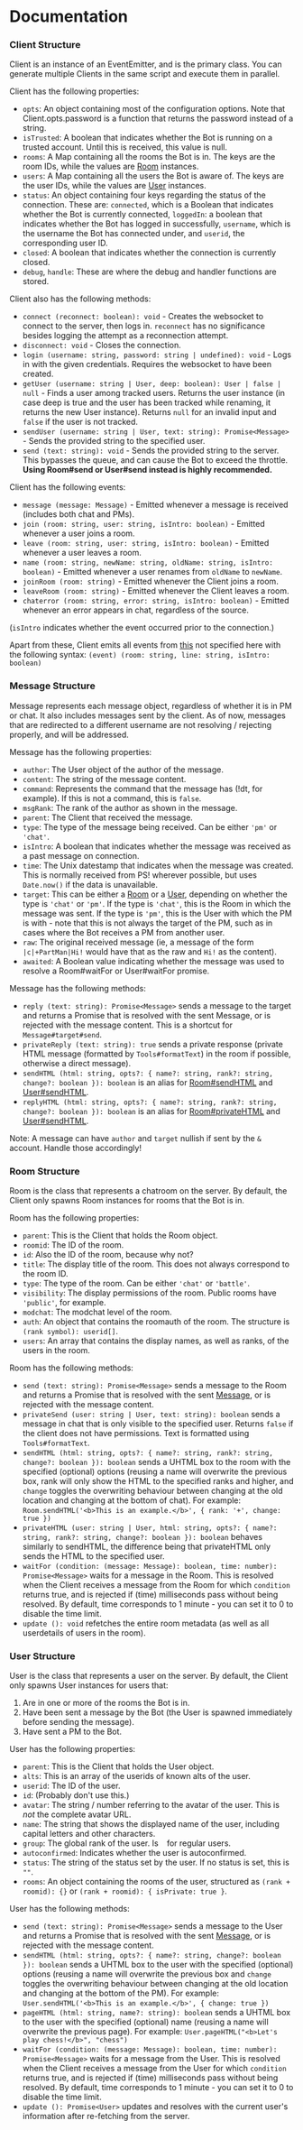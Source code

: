 # Documentation

### Client Structure
Client is an instance of an EventEmitter, and is the primary class. You can generate multiple Clients in the same script and execute them in parallel.

Client has the following properties:
* `opts`: An object containing most of the configuration options. Note that Client.opts.password is a function that returns the password instead of a string.
* `isTrusted`: A boolean that indicates whether the Bot is running on a trusted account. Until this is received, this value is null.
* `rooms`: A Map containing all the rooms the Bot is in. The keys are the room IDs, while the values are [Room](#room-structure) instances.
* `users`: A Map containing all the users the Bot is aware of. The keys are the user IDs, while the values are [User](#user-structure) instances.
* `status`: An object containing four keys regarding the status of the connection. These are: ``connected``, which is a Boolean that indicates whether the Bot is currently connected, ``loggedIn``: a boolean that indicates whether the Bot has logged in successfully, ``username``, which is the username the Bot has connected under, and ``userid``, the corresponding user ID.
* `closed`: A boolean that indicates whether the connection is currently closed.
* `debug`, `handle`: These are where the debug and handler functions are stored.

Client also has the following methods:
* `connect (reconnect: boolean): void` - Creates the websocket to connect to the server, then logs in. ``reconnect`` has no significance besides logging the attempt as a reconnection attempt.
* `disconnect: void` - Closes the connection.
* `login (username: string, password: string | undefined): void` - Logs in with the given credentials. Requires the websocket to have been created.
* `getUser (username: string | User, deep: boolean): User | false | null` - Finds a user among tracked users. Returns the user instance (in case deep is true and the user has been tracked while renaming, it returns the new User instance). Returns `null` for an invalid input and `false` if the user is not tracked.
* `sendUser (username: string | User, text: string): Promise<Message>` - Sends the provided string to the specified user.
* `send (text: string): void` - Sends the provided string to the server. This bypasses the queue, and can cause the Bot to exceed the throttle. **Using Room#send or User#send instead is highly recommended.**

Client has the following events:

* `message (message: Message)` - Emitted whenever a message is received (includes both chat and PMs).
* `join (room: string, user: string, isIntro: boolean)` - Emitted whenever a user joins a room.
* `leave (room: string, user: string, isIntro: boolean)` - Emitted whenever a user leaves a room.
* `name (room: string, newName: string, oldName: string, isIntro: boolean)` - Emitted whenever a user renames from `oldName` to `newName`.
* `joinRoom (room: string)` - Emitted whenever the Client joins a room.
* `leaveRoom (room: string)` - Emitted whenever the Client leaves a room.
* `chaterror (room: string, error: string, isIntro: boolean)` - Emitted whenever an error appears in chat, regardless of the source.

(`isIntro` indicates whether the event occurred prior to the connection.)

Apart from these, Client emits all events from [this](https://github.com/smogon/pokemon-showdown/blob/master/PROTOCOL.md) not specified here with the following syntax:
 ``(event) (room: string, line: string, isIntro: boolean)``


### Message Structure
Message represents each message object, regardless of whether it is in PM or chat. It also includes messages sent by the client.
As of now, messages that are redirected to a different username are not resolving / rejecting properly, and will be addressed.

Message has the following properties:
* `author`: The User object of the author of the message.
* `content`: The string of the message content.
* `command`: Represents the command that the message has (!dt, for example). If this is not a command, this is `false`.
* `msgRank`: The rank of the author as shown in the message.
* `parent`: The Client that received the message.
* `type`: The type of the message being received. Can be either `'pm'` or `'chat'`.
* `isIntro`: A boolean that indicates whether the message was received as a past message on connection.
* `time`: The Unix datestamp that indicates when the message was created. This is normally received from PS! wherever possible, but uses `Date.now()` if the data is unavailable.
* `target`: This can be either a [Room](#room-structure) or a [User](#user-structure), depending on whether the type is `'chat'` or `'pm'`. If the type is `'chat'`, this is the Room in which the message was sent. If the type is `'pm'`, this is the User with which the PM is with - note that this is not always the target of the PM, such as in cases where the Bot receives a PM from another user.
* `raw`: The original received message (ie, a message of the form `|c|+PartMan|Hi!` would have that as the raw and `Hi!` as the content).
* `awaited`: A Boolean value indicating whether the message was used to resolve a Room#waitFor or User#waitFor promise.

Message has the following methods:
* `reply (text: string): Promise<Message>` sends a message to the target and returns a Promise that is resolved with the sent Message, or is rejected with the message content. This is a shortcut for `Message#target#send`.
* `privateReply (text: string): true` sends a private response (private HTML message (formatted by `Tools#formatText`) in the room if possible, otherwise a direct message).
* `sendHTML (html: string, opts?: { name?: string, rank?: string, change?: boolean }): boolean` is an alias for [Room#sendHTML](#room-structure) and [User#sendHTML](#user-structure).
* `replyHTML (html: string, opts?: { name?: string, rank?: string, change?: boolean }): boolean` is an alias for [Room#privateHTML](#room-structure) and [User#sendHTML](#user-structure).

Note: A message can have `author` and `target` nullish if sent by the `&` account. Handle those accordingly!


### Room Structure
Room is the class that represents a chatroom on the server. By default, the Client only spawns Room instances for rooms that the Bot is in.

Room has the following properties:
* `parent`: This is the Client that holds the Room object.
* `roomid`: The ID of the room.
* `id`: Also the ID of the room, because why not?
* `title`: The display title of the room. This does not always correspond to the room ID.
* `type`: The type of the room. Can be either `'chat'` or `'battle'`.
* `visibility`: The display permissions of the room. Public rooms have `'public'`, for example.
* `modchat`: The modchat level of the room.
* `auth`: An object that contains the roomauth of the room. The structure is `(rank symbol): userid[]`.
* `users`: An array that contains the display names, as well as ranks, of the users in the room.

Room has the following methods:
* `send (text: string): Promise<Message>` sends a message to the Room and returns a Promise that is resolved with the sent [Message](#message-structure), or is rejected with the message content.
* `privateSend (user: string | User, text: string): boolean` sends a message in chat that is only visible to the specified user. Returns ``false`` if the client does not have permissions. Text is formatted using `Tools#formatText`.
* `sendHTML (html: string, opts?: { name?: string, rank?: string, change?: boolean }): boolean` sends a UHTML box to the room with the specified (optional) options (reusing a name will overwrite the previous box, rank will only show the HTML to the specified ranks and higher, and `change` toggles the overwriting behaviour between changing at the old location and changing at the bottom of chat). For example: `Room.sendHTML('<b>This is an example.</b>', { rank: '+', change: true })`
* `privateHTML (user: string | User, html: string, opts?: { name?: string, rank?: string, change?: boolean }): boolean` behaves similarly to sendHTML, the difference being that privateHTML only sends the HTML to the specified user.
* `waitFor (condition: (message: Message): boolean, time: number): Promise<Message>` waits for a message in the Room. This is resolved when the Client receives a message from the Room for which `condition` returns true, and is rejected if (time) milliseconds pass without being resolved. By default, time corresponds to 1 minute - you can set it to 0 to disable the time limit.
* `update (): void` refetches the entire room metadata (as well as all userdetails of users in the room).


### User Structure
User is the class that represents a user on the server. By default, the Client only spawns User instances for users that: 
1. Are in one or more of the rooms the Bot is in.
2. Have been sent a message by the Bot (the User is spawned immediately before sending the message).
3. Have sent a PM to the Bot.

User has the following properties:
* `parent`: This is the Client that holds the User object.
* `alts`: This is an array of the userids of known alts of the user.
* `userid`: The ID of the user.
* `id`: (Probably don't use this.)
* `avatar`: The string / number referring to the avatar of the user. This is _not_ the complete avatar URL.
* `name`: The string that shows the displayed name of the user, including capital letters and other characters.
* `group`: The global rank of the user. Is ` ` for regular users.
* `autoconfirmed`: Indicates whether the user is autoconfirmed.
* `status`: The string of the status set by the user. If no status is set, this is ``""``.
* `rooms`: An object containing the rooms of the user, structured as `(rank + roomid): {}` or `(rank + roomid): { isPrivate: true }`.

User has the following methods:
* `send (text: string): Promise<Message>` sends a message to the User and returns a Promise that is resolved with the sent [Message](#message-structure), or is rejected with the message content.
* `sendHTML (html: string, opts?: { name?: string, change?: boolean }): boolean` sends a UHTML box to the user with the specified (optional) options (reusing a name will overwrite the previous box and `change` toggles the overwriting behaviour between changing at the old location and changing at the bottom of the PM). For example: `User.sendHTML('<b>This is an example.</b>', { change: true })`
* `pageHTML (html: string, name?: string): boolean` sends a UHTML box to the user with the specified (optional) name (reusing a name will overwrite the previous page). For example: `User.pageHTML("<b>Let's play chess!</b>", "chess")`
* `waitFor (condition: (message: Message): boolean, time: number): Promise<Message>` waits for a message from the User. This is resolved when the Client receives a message from the User for which `condition` returns true, and is rejected if (time) milliseconds pass without being resolved. By default, time corresponds to 1 minute - you can set it to 0 to disable the time limit.
* `update (): Promise<User>` updates and resolves with the current user's information after re-fetching from the server.
